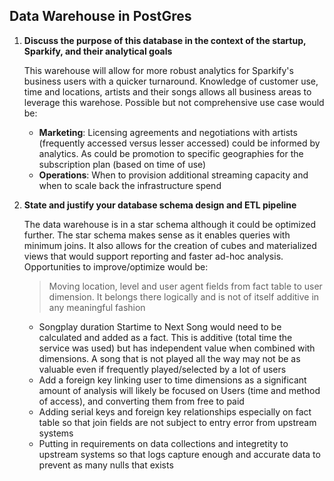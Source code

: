 ## Data Warehouse in PostGres

1. **Discuss the purpose of this database in the context of the startup, Sparkify, and their analytical goals**

    This warehouse will allow for more robust analytics for Sparkify's business users with a quicker turnaround. Knowledge of customer use, time and locations, artists and their songs allows all business areas to leverage this warehose. Possible but not comprehensive use case would be:
    + **Marketing**: Licensing agreements and negotiations with artists (frequently accessed versus lesser accessed) could be informed by analytics. As could be promotion to specific geographies for the subscription plan (based on time of use)
    + **Operations**: When to provision additional streaming capacity and when to scale back the infrastructure spend 

2. **State and justify your database schema design and ETL pipeline**

    The data warehouse is in a star schema although it could be optimized further. The star schema makes sense as it enables queries with minimum joins. It also allows for the creation of cubes and materialized views that would support reporting and faster ad-hoc analysis. Opportunities to improve/optimize would be:
    > Moving location, level and user agent fields from fact table to user dimension. It belongs there logically and is not of itself additive in any meaningful fashion
    + Songplay duration Startime to Next Song would need to be calculated and added as a fact. This is additive (total time the service was used) but has independent value when combined with dimensions. A song that is not played all the way may not be as valuable even if frequently played/selected by a lot of users
    + Add a foreign key linking user to time dimensions as a significant amount of analysis will likely be focused on Users (time and method of access), and converting them from free to paid
    + Adding serial keys and foreign key relationships especially on fact table so that join fields are not subject to entry error from upstream systems
    + Putting in requirements on data collections and integretity to upstream systems so that logs capture enough and accurate data to prevent as many nulls that exists


